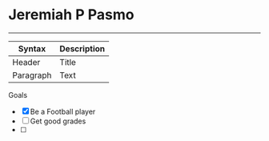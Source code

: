 # Jeremiah P Pasmo
---

| Syntax      | Description |
| ----------- | ----------- |
| Header      | Title       |
| Paragraph   | Text        |
Goals
- [x] Be a Football player
- [ ] Get good grades
- [ ] 
